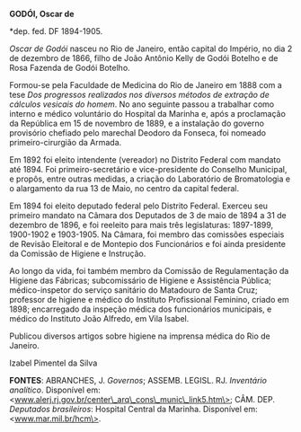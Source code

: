 **GODÓI, Oscar de**

\*dep. fed. DF 1894-1905.

*Oscar de Godói* nasceu no Rio de Janeiro, então capital do Império, no
dia 2 de dezembro de 1866, filho de João Antônio Kelly de Godói Botelho
e de Rosa Fazenda de Godói Botelho.

Formou-se pela Faculdade de Medicina do Rio de Janeiro em 1888 com a
tese *Dos progressos realizados nos diversos métodos de extração de
cálculos vesicais do homem*. No ano seguinte passou a trabalhar como
interno e médico voluntário do Hospital da Marinha e, após a proclamação
da República em 15 de novembro de 1889, e a instalação do governo
provisório chefiado pelo marechal Deodoro da Fonseca, foi nomeado
primeiro-cirurgião da Armada.

Em 1892 foi eleito intendente (vereador) no Distrito Federal com mandato
até 1894. Foi primeiro-secretário e vice-presidente do Conselho
Municipal, e propôs, entre outras medidas, a criação do Laboratório de
Bromatologia e o alargamento da rua 13 de Maio, no centro da capital
federal.

Em 1894 foi eleito deputado federal pelo Distrito Federal. Exerceu seu
primeiro mandato na Câmara dos Deputados de 3 de maio de 1894 a 31 de
dezembro de 1896, e foi reeleito para mais três legislaturas: 1897-1899,
1900-1902 e 1903-1905. Na Câmara, foi membro das comissões especiais de
Revisão Eleitoral e de Montepio dos Funcionários e foi ainda presidente
da Comissão de Higiene e Instrução.

Ao longo da vida, foi também membro da Comissão de Regulamentação da
Higiene das Fábricas; subcomissário de Higiene e Assistência Pública;
médico-inspetor do serviço sanitário do Matadouro de Santa Cruz;
professor de higiene e médico do Instituto Profissional Feminino, criado
em 1898; encarregado da inspeção médica dos funcionários municipais, e
médico do Instituto João Alfredo, em Vila Isabel.

Publicou diversos artigos sobre higiene na imprensa médica do Rio de
Janeiro.

Izabel Pimentel da Silva

**FONTES**: ABRANCHES, J. *Governos*; ASSEMB. LEGISL. RJ. *Inventário
analítico*. Disponível em:
\<www.alerj.rj.gov.br/center\_arq\_cons\_munic\_link5.htm\>; CÂM. DEP.
*Deputados brasileiros*: Hospital Central da Marinha. Disponível em:
\<www.mar.mil.br/hcm\>.
